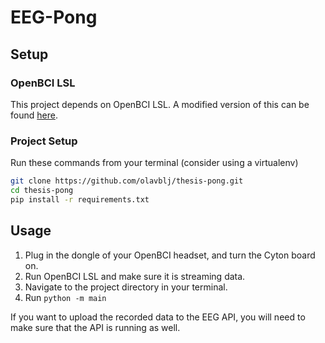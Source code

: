 # EEG-Pong

## Setup

### OpenBCI LSL

This project depends on OpenBCI LSL. A modified version of this can be found [here](https://github.com/olavblj/thesis-openbci-lsl).

### Project Setup

Run these commands from your terminal (consider using a virtualenv)

```bash
git clone https://github.com/olavblj/thesis-pong.git
cd thesis-pong
pip install -r requirements.txt
```


## Usage
1. Plug in the dongle of your OpenBCI headset, and turn the Cyton board on.
2. Run OpenBCI LSL and make sure it is streaming data.
3. Navigate to the project directory in your terminal.
4. Run `python -m main`

If you want to upload the recorded data to the EEG API, you will need to make sure that the API is running as well.